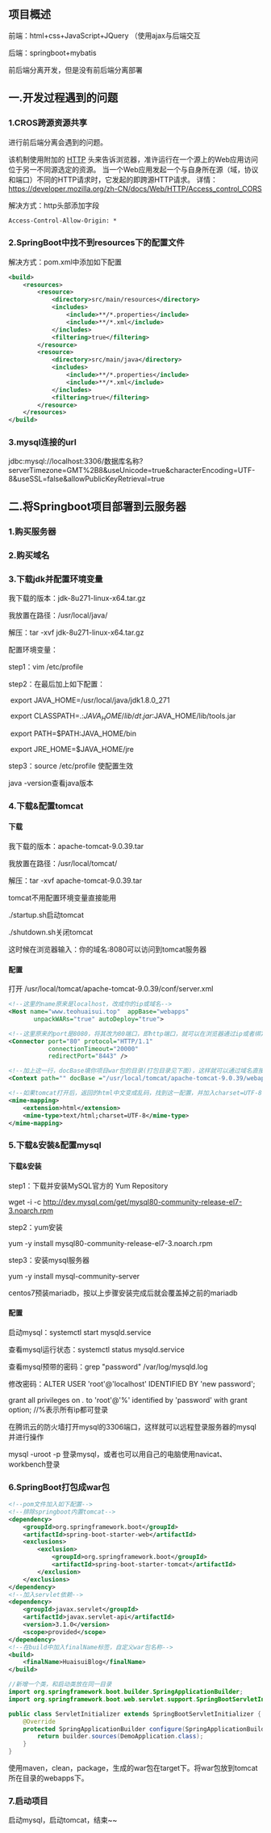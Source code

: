 ## 项目概述

前端：html+css+JavaScript+JQuery （使用ajax与后端交互

后端：springboot+mybatis

前后端分离开发，但是没有前后端分离部署

## 一.开发过程遇到的问题

### 1.CROS跨源资源共享

进行前后端分离会遇到的问题。

该机制使用附加的 [HTTP](https://developer.mozilla.org/zh-CN/docs/Glossary/HTTP) 头来告诉浏览器，准许运行在一个源上的Web应用访问位于另一不同源选定的资源。 当一个Web应用发起一个与自身所在源（域，协议和端口）不同的HTTP请求时，它发起的即跨源HTTP请求。
详情：https://developer.mozilla.org/zh-CN/docs/Web/HTTP/Access_control_CORS

解决方式：http头部添加字段

```html
Access-Control-Allow-Origin: *
```

### 2.SpringBoot中找不到resources下的配置文件

解决方式：pom.xml中添加如下配置

```xml
<build>
    <resources>
        <resource>
            <directory>src/main/resources</directory>
            <includes>
                <include>**/*.properties</include>
                <include>**/*.xml</include>
            </includes>
            <filtering>true</filtering>
        </resource>
        <resource>
            <directory>src/main/java</directory>
            <includes>
                <include>**/*.properties</include>
                <include>**/*.xml</include>
            </includes>
            <filtering>true</filtering>
        </resource>
    </resources>
</build>
```

### 3.mysql连接的url

jdbc:mysql://localhost:3306/数据库名称?serverTimezone=GMT%2B8&useUnicode=true&characterEncoding=UTF-8&useSSL=false&allowPublicKeyRetrieval=true

## 二.将Springboot项目部署到云服务器

### 1.购买服务器

### 2.购买域名

### 3.下载jdk并配置环境变量

我下载的版本：jdk-8u271-linux-x64.tar.gz

我放置在路径：/usr/local/java/

解压：tar -xvf jdk-8u271-linux-x64.tar.gz

配置环境变量：

step1：vim /etc/profile

step2：在最后加上如下配置：

​	export JAVA_HOME=/usr/local/java/jdk1.8.0_271

​	export CLASSPATH=.:$JAVA_HOME/lib/dt.jar:$JAVA_HOME/lib/tools.jar

​	export PATH=$PATH:JAVA_HOME/bin

​	export JRE_HOME=$JAVA_HOME/jre

step3：source /etc/profile 使配置生效

java -version查看java版本

### 4.下载&配置tomcat

#### 下载

我下载的版本：apache-tomcat-9.0.39.tar

我放置在路径：/usr/local/tomcat/

解压：tar -xvf apache-tomcat-9.0.39.tar

tomcat不用配置环境变量直接能用

./startup.sh启动tomcat

./shutdown.sh关闭tomcat

这时候在浏览器输入：你的域名:8080可以访问到tomcat服务器

#### 配置

打开 /usr/local/tomcat/apache-tomcat-9.0.39/conf/server.xml

```xml
<!--这里的name原来是localhost，改成你的ip或域名-->
<Host name="www.teohuaisui.top"  appBase="webapps"
       unpackWARs="true" autoDeploy="true">
```

```xml
<!--这里原来的port是8080，将其改为80端口，即http端口，就可以在浏览器通过ip或者绑定好的域名直接访问tomcat-->
<Connector port="80" protocol="HTTP/1.1"
           connectionTimeout="20000"
           redirectPort="8443" />
```
```xml
<!--加上这一行，docBase填你项目war包的目录(打包目录见下面)，这样就可以通过域名直接访问这个项目(否则需要手动在url输入：域名/项目名)-->
<Context path="" docBase ="/usr/local/tomcat/apache-tomcat-9.0.39/webapps/HuaisuiBlog" reloadable="false"></Context>
```

```xml
<!--如果tomcat打开后，返回的html中文变成乱码，找到这一配置，并加入charset=UTF-8-->
<mime-mapping>
    <extension>html</extension>
    <mime-type>text/html;charset=UTF-8</mime-type>
</mime-mapping>
```
### 5.下载&安装&配置mysql

#### 下载&安装

step1：下载并安装MySQL官方的 Yum Repository

wget -i -c http://dev.mysql.com/get/mysql80-community-release-el7-3.noarch.rpm

step2：yum安装

yum -y install mysql80-community-release-el7-3.noarch.rpm

step3：安装mysql服务器

yum -y install mysql-community-server

centos7预装mariadb，按以上步骤安装完成后就会覆盖掉之前的mariadb

#### 配置

启动mysql：systemctl start mysqld.service

查看mysql运行状态：systemctl status mysqld.service

查看mysql预带的密码：grep "password" /var/log/mysqld.log

修改密码：ALTER USER 'root'@'localhost' IDENTIFIED BY 'new password';

grant all privileges on *.* to 'root'@'%' identified by 'password' with grant option;    //%表示所有ip都可登录

在腾讯云的防火墙打开mysql的3306端口，这样就可以远程登录服务器的mysql并进行操作

mysql -uroot -p  登录mysql，或者也可以用自己的电脑使用navicat、workbench登录

### 6.SpringBoot打包成war包

```xml
<!--pom文件加入如下配置-->
<!--排除springboot内置tomcat-->
<dependency>
    <groupId>org.springframework.boot</groupId>
    <artifactId>spring-boot-starter-web</artifactId>
    <exclusions>
        <exclusion>
            <groupId>org.springframework.boot</groupId>
            <artifactId>spring-boot-starter-tomcat</artifactId>
        </exclusion>
    </exclusions>
</dependency>
<!--加入servlet依赖-->
<dependency>
    <groupId>javax.servlet</groupId>
    <artifactId>javax.servlet-api</artifactId>
    <version>3.1.0</version>
    <scope>provided</scope>
</dependency>
<!--在build中加入finalName标签，自定义war包名称-->
<build>
    <finalName>HuaisuiBlog</finalName>
</build>
```

```java
//新增一个类，和启动类放在同一目录
import org.springframework.boot.builder.SpringApplicationBuilder;
import org.springframework.boot.web.servlet.support.SpringBootServletInitializer;

public class ServletInitializer extends SpringBootServletInitializer {
    @Override
    protected SpringApplicationBuilder configure(SpringApplicationBuilder builder) {
        return builder.sources(DemoApplication.class);
    }
}
```

使用maven，clean，package，生成的war包在target下。将war包放到tomcat所在目录的webapps下。

### 7.启动项目

启动mysql，启动tomcat，结束~~